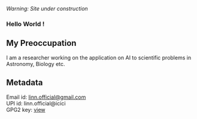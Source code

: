 _Warning: Site under construction_

### __Hello World !__

## My Preoccupation
I am a researcher working on the application on AI to scientific problems in Astronomy, Biology etc. 

## Metadata
Email id: linn.official@gmail.com  
UPI id: linn.official@icici  
GPG2 key: [ view ](./info/linn-key.asc)  
